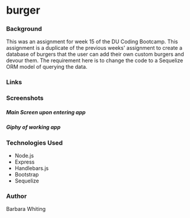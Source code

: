 # burger

### Background
This was an assignment for week 15 of the DU Coding Bootcamp. This assignment is a duplicate of the previous weeks' assignment to create a database of burgers that the user can add their own custom burgers and devour them. The requirement here is to change the code to a Sequelize ORM model of querying the data.

### Links


### Screenshots 

##### Main Screen upon entering app




##### Giphy of working app






### Technologies Used

* Node.js
* Express
* Handlebars.js
* Bootstrap
* Sequelize

### Author
Barbara Whiting